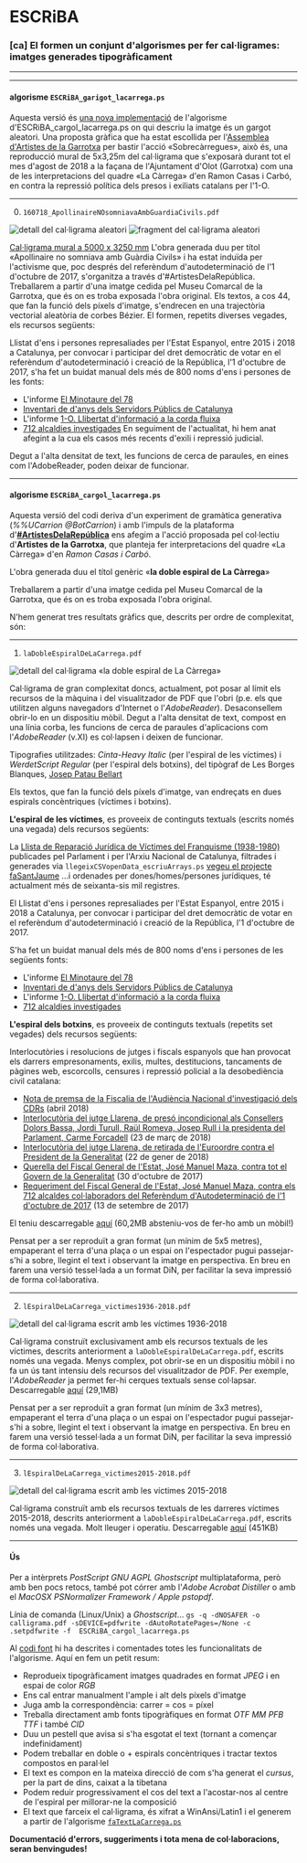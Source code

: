 # ESCRiBA

### [ca]  El formen un conjunt d'algorismes per fer cal·ligrames: imatges generades tipogràficament

---
---

#### algorisme `ESCRiBA_garigot_lacarrega.ps`

Aquesta versió és [una nova implementació][0] de l'algorisme d'ESCRiBA_cargol_lacarrega.ps on qui descriu la imatge és un gargot aleatori. Una proposta gràfica que ha estat escollida per l'[Assemblea d'Artistes de la Garrotxa][20] per bastir l'acció «Sobrecàrregues», això és, una reproducció mural de 5x3,25m del cal·ligrama que s'exposarà durant tot el mes d'agost de 2018 a la façana de l'Ajuntament d'Olot (Garrotxa) com una de les interpretacions del quadre «La Càrrega» d'en Ramon Casas i Carbó, en contra la repressió política dels presos i exiliats catalans per l'1-O.

---
  
0. `160718_ApollinaireNOsomniavaAmbGuardiaCivils.pdf`

![detall del cal·ligrama aleatori](https://github.com/marcantonifemfum/ESCRiBA/blob/olot/detallApollinaire.png)
![fragment del cal·ligrama aleatori](https://github.com/marcantonifemfum/ESCRiBA/blob/olot/detallApollinaire2.png)

   [Cal·ligrama mural a 5000 x 3250 mm][19] L'obra generada duu per títol «Apollinaire no somniava amb Guàrdia Civils» i ha estat induïda per l'activisme que, poc després del referèndum d'autodeterminació de l'1 d'octubre de 2017, s'organitza a través d'#ArtistesDelaRepública. Treballarem a partir d'una imatge cedida pel Museu Comarcal de la Garrotxa, que és on es troba exposada l'obra original. Els textos, a cos 44, que fan la funció dels píxels d'imatge, s'endrecen en una trajectòria vectorial aleatòria de corbes Bézier. El formen, repetits diverses vegades, els recursos següents:

Llistat d'ens i persones represaliades per l'Estat Espanyol, entre 2015 i 2018 a Catalunya, per convocar i participar del dret democràtic de votar en el referèndum d'autodeterminació i creació de la República, l'1 d'octubre de 2017, s'ha fet un buidat manual dels més de 800 noms d'ens i persones de les fonts:
   * L'informe [El Minotaure del 78][3]
   * [Inventari de d'anys dels Servidors Públics de Catalunya][4]
   * L'informe [1-O. Llibertat d'informació a la corda fluixa][5]
   * [712 alcaldies investigades][6]
En seguiment de l'actualitat, hi hem anat afegint a la cua els casos més recents d'exili i repressió judicial.

Degut a l'alta densitat de text, les funcions de cerca de paraules, en eines com l'AdobeReader, poden deixar de funcionar.

---

#### algorisme `ESCRiBA_cargol_lacarrega.ps`

Aquesta versió del codi deriva d'un experiment de gramàtica generativa (_%%UCarrion @BotCarrion_) i amb l'impuls de la plataforma d'[**#ArtistesDelaRepública**][18] ens afegim a l'acció proposada pel col·lectiu d'**Artistes de la Garrotxa**, que planteja fer interpretacions del quadre «La Càrrega» d'en *Ramon Casas i Carbó*.

L'obra generada duu el títol genèric «**la doble espiral de La Càrrega**»

Treballarem a partir d'una imatge cedida pel Museu Comarcal de la Garrotxa, que és on es troba exposada l'obra original.

N'hem generat tres resultats gràfics que, descrits per ordre de complexitat, són:
  
---
  
1. `laDobleEspiralDeLaCarrega.pdf`

![detall del cal·ligrama «la doble espiral de La Càrrega»](https://github.com/marcantonifemfum/ESCRiBA/blob/master/detallDobleEspiralDeLaCarrega.png)

   Cal·ligrama de gran complexitat doncs, actualment, pot posar al límit els recursos de la màquina i del visualitzador de PDF que l'obri (p.e. els que utilitzen alguns navegadors d'Internet o l'*AdobeReader*). Desaconsellem obrir-lo en un dispositiu mòbil. Degut a l'alta densitat de text, compost en una línia corba, les funcions de cerca de paraules d'aplicacions com l'*AdobeReader* (v.XI) es col·lapsen i deixen de funcionar.
 
   Tipografies utilitzades: *Cinta-Heavy Italic* (per l'espiral de les víctimes) i *WerdetScript Regular* (per l'espiral dels botxins), del tipògraf de Les Borges Blanques, [Josep Patau Bellart][12]
 
   Els textos, que fan la funció dels píxels d'imatge, van endreçats en dues espirals concèntriques (víctimes i botxins).

   **L'espiral de les víctimes**, es proveeix de continguts textuals (escrits només una vegada) dels recursos següents:
   
   La [Llista de Reparació Jurídica de Víctimes del Franquisme (1938-1980)][1] publicades pel Parlament i per l'Arxiu Nacional de Catalunya, filtrades i generades via `llegeixCSVopenData_escriuArrays.ps` [vegeu el projecte faSantJaume][2] …i ordenades per dones/homes/persones jurídiques, té actualment més de seixanta-sis mil registres.
   
   El Llistat d'ens i persones represaliades per l'Estat Espanyol, entre 2015 i 2018 a Catalunya, per convocar i participar del dret democràtic de votar en el referèndum d'autodeterminació i creació de la República, l'1 d'octubre de 2017.
   
   S'ha fet un buidat manual dels més de 800 noms d'ens i persones de les següents fonts:
   * L'informe [El Minotaure del 78][3]
   * [Inventari de d'anys dels Servidors Públics de Catalunya][4]
   * L'informe [1-O. Llibertat d'informació a la corda fluixa][5]
   * [712 alcaldies investigades][6]
   
   **L'espiral dels botxins**, es proveeix de continguts textuals (repetits set vegades) dels recursos següents:
   
   Interlocutòries i resolucions de jutges i fiscals espanyols que han provocat els darrers empresonaments, exilis, multes, destitucions, tancaments de pàgines web, escorcolls, censures i repressió policial a la desobediència civil catalana:
   * [Nota de premsa de la Fiscalia de l'Audiència Nacional d'investigació dels CDRs][7] (abril 2018)
   * [Interlocutòria del jutge Llarena, de presó incondicional als Consellers Dolors Bassa, Jordi Turull, Raül Romeva, Josep Rull i la presidenta del Parlament, Carme Forcadell][8] (23 de març de 2018)
   * [Interlocutòria del jutge Llarena, de retirada de l'Euroordre contra el President de la Generalitat][10] (22 de gener de 2018)
   * [Querella del Fiscal General de l'Estat, José Manuel Maza, contra tot el Govern de la Generalitat][9] (30 d'octubre de 2017)
   * [Requeriment del Fiscal General de l'Estat, José Manuel Maza, contra els 712 alcaldes col·laboradors del Referèndum d'Autodeterminació de l'1 d'octubre de 2017][11] (13 de setembre de 2017)

El teniu descarregable [aquí][16] (60,2MB absteniu-vos de fer-ho amb un mòbil!)
  
  Pensat per a ser reproduït a gran format (un mínim de 5x5 metres), empaperant el terra d'una plaça o un espai on l'espectador pugui passejar-s'hi a sobre, llegint el text i observant la imatge en perspectiva. En breu en farem una versió tessel·lada a un format DiN, per facilitar la seva impressió de forma col·laborativa.
  
---
  
2. `lEspiralDeLaCarrega_victimes1936-2018.pdf`

![detall del cal·ligrama escrit amb les víctimes 1936-2018](https://github.com/marcantonifemfum/ESCRiBA/blob/master/detallEspiralDeLaCarrega_victimes1936-2018.png)

   Cal·ligrama construït exclusivament amb els recursos textuals de les víctimes, descrits anteriorment a `laDobleEspiralDeLaCarrega.pdf`, escrits només una vegada. Menys complex, pot obrir-se en un dispositiu mòbil i no fa un ús tant intensiu dels recursos del visualitzador de PDF. Per exemple, l'*AdobeReader* ja permet fer-hi cerques textuals sense col·lapsar. Descarregable [aquí][15] (29,1MB)
   
   Pensat per a ser reproduït a gran format (un mínim de 3x3 metres), empaperant el terra d'una plaça o un espai on l'espectador pugui passejar-s'hi a sobre, llegint el text i observant la imatge en perspectiva. En breu en farem una versió tessel·lada a un format DiN, per facilitar la seva impressió de forma col·laborativa.

---

3. `lEspiralDeLaCarrega_victimes2015-2018.pdf`

![detall del cal·ligrama escrit amb les víctimes 2015-2018](https://github.com/marcantonifemfum/ESCRiBA/blob/master/detallEspiralDeLaCarrega_victimes2015-2018.png)

   Cal·ligrama construït amb els recursos textuals de les darreres víctimes 2015-2018, descrits anteriorment a `laDobleEspiralDeLaCarrega.pdf`, escrits només una vegada. Molt lleuger i operatiu. Descarregable [aquí][14] (451KB)
  
  
---
  
  
#### Ús

Per a intèrprets *PostScript GNU AGPL Ghostscript* multiplataforma, però amb ben pocs retocs, també pot córrer amb l'*Adobe Acrobat Distiller* o amb el *MacOSX PSNormalizer Framework / Apple pstopdf*.

Línia de comanda (Linux/Unix) a *Ghostscript*…
`gs -q -dNOSAFER -o calligrama.pdf -sDEVICE=pdfwrite -dAutoRotatePages=/None -c .setpdfwrite -f  ESCRiBA_cargol_lacarrega.ps`

Al [codi font][13] hi ha descrites i comentades totes les funcionalitats de l'algorisme. Aquí en fem un petit resum:
+ Reprodueix tipogràficament imatges quadrades en format *JPEG* i en espai de color *RGB*
+ Ens cal entrar manualment l'ample i alt dels píxels d'imatge
+ Juga amb la correspondència: carrer = cos = píxel
+ Treballa directament amb fonts tipogràfiques en format *OTF MM PFB TTF* i també *CID*
+ Duu un pestell que avisa si s'ha esgotat el text (tornant a començar indefinidament)
+ Podem treballar en doble o + espirals concèntriques i tractar textos compostos en paral·lel
+ El text es compon en la mateixa direcció de com s'ha generat el *cursus*, per la part de dins, caixat a la tibetana
+ Podem reduir progressivament el cos del text a l'acostar-nos al centre de l'espiral per millorar-ne la composició
+ El text que farceix el cal·ligrama, és xifrat a WinAnsi/Latin1 i el generem a partir de l'algorisme [`faTextLaCarrega.ps`][17]

**Documentació d'errors, suggeriments i tota mena de col·laboracions, seran benvingudes!**

[0]: https://github.com/marcantonifemfum/ESCRiBA/blob/olot/ESCRiBA_garigot_lacarrega.ps
[1]: http://anc.gencat.cat/ca/detall/noticia/La-llista-de-reparacio-juridica-de-victimes-del-franquisme-en-dades-obertes
[2]: https://github.com/marcantonifemfum/faSantJaume
[3]: http://cup.cat/sites/default/files/el_minotaure_del_78_revisat_alta_mod.pdf
[4]: https://www.servidorscat.cat/persones-afectades
[5]: https://www.media.cat/wp-content/uploads/2017/12/Informe_1-O_CAT.pdf
[6]: http://www.municipisindependencia.cat/wp-content/uploads/2017/09/Llistat_ajuntaments_decret6setembre_1209AMI.16.00.pdf
[7]: http://beteve.cat/wp-content/uploads/2018/04/Nota-premsa-fiscalia-Audiencia-Nacional.pdf
[8]: http://www.lavanguardia.com/politica/20180323/441870715986/auto-juez-llarena-carcel-turull-rull-romeva-bassa-forcadell.html
[9]: https://www.scribd.com/document/362996220/Querella-del-Fiscal-General-del-Estado-contra-Puigdemont-Junqueras-y-el-resto-de-consellers-cesados
[10]: http://www.poderjudicial.es/stfls/TRIBUNAL%20SUPREMO/DOCUMENTOS%20DE%20INTER%C3%89S/TS%20Penal%20auto%2022%20enero%202018.pdf
[11]: https://www.elnacional.cat/uploads/s1/25/24/44/6/FGE.-13.09.2017.pdf
[12]: http://www.tipopepel.com
[13]: https://github.com/marcantonifemfum/ESCRiBA/blob/master/ESCRiBA_cargol_lacarrega.ps
[14]: https://github.com/marcantonifemfum/ESCRiBA/blob/master/lEspiralDeLaCarrega_victimes2015-2018.pdf
[15]: http://femfum.com/PDF/lEspiralDeLaCarrega_victimes1936_2018.pdf
[16]: http://femfum.com/PDF/laDobleEspiralDeLaCarrega.pdf
[17]: https://github.com/marcantonifemfum/ESCRiBA/blob/master/faTextLaCarrega.ps
[18]: https://twitter.com/ArtistesDeLaRep
[19]: https://github.com/marcantonifemfum/ESCRiBA/raw/olot/160718_ApollinaireNOsomniavaAmbGuardiaCivils.pdf
[20]: https://www.facebook.com/Assemblea-dArtistes-de-la-Garrotxa-177870789523944/
